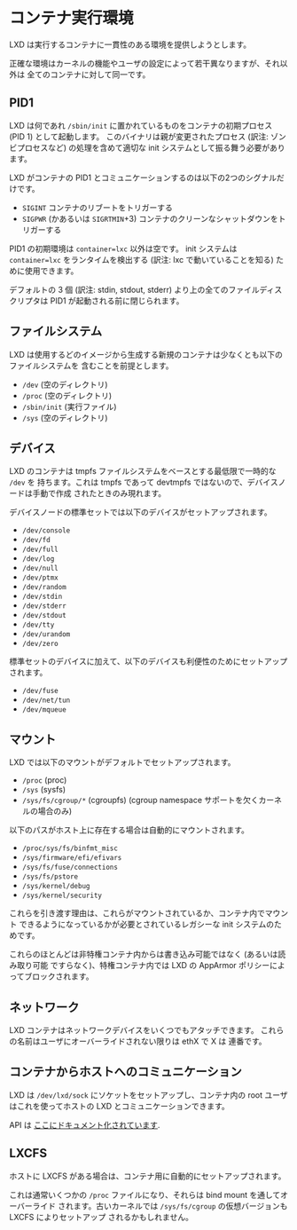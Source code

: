 # コンテナ実行環境 <!-- Container runtime environment -->
<!--
LXD attempts to present a consistent environment to the container it runs.
-->
LXD は実行するコンテナに一貫性のある環境を提供しようとします。

<!--
The exact environment will differ slightly based on kernel features and user
configuration but will otherwise be identical for all containers.
-->
正確な環境はカーネルの機能やユーザの設定によって若干異なりますが、それ以外は
全てのコンテナに対して同一です。

## PID1
<!--
LXD spawns whatever is located at `/sbin/init` as the initial process of the container (PID 1).
This binary should act as a proper init system, including handling re-parented processes.
-->
LXD は何であれ `/sbin/init` に置かれているものをコンテナの初期プロセス (PID 1) として起動します。
このバイナリは親が変更されたプロセス (訳注: ゾンビプロセスなど) の処理を含めて適切な init
システムとして振る舞う必要があります。

<!--
LXD's communication with PID1 in the container is limited to two signals:
 - `SIGINT` to trigger a reboot of the container
 - `SIGPWR` (or alternatively `SIGRTMIN`+3) to trigger a clean shutdown of the container
-->
LXD がコンテナの PID1 とコミュニケーションするのは以下の2つのシグナルだけです。
 - `SIGINT` コンテナのリブートをトリガーする
 - `SIGPWR` (かあるいは `SIGRTMIN`+3) コンテナのクリーンなシャットダウンをトリガーする

<!--
The initial environment of PID1 is blank except for `container=lxc` which can
be used by the init system to detect the runtime.
-->
PID1 の初期環境は `container=lxc` 以外は空です。 init システムは `container=lxc`
をランタイムを検出する (訳注: lxc で動いていることを知る) ために使用できます。

<!--
All file descriptors above the default 3 are closed prior to PID1 being spawned.
-->
デフォルトの 3 個 (訳注: stdin, stdout, stderr) より上の全てのファイルディスクリプタは
PID1 が起動される前に閉じられます。

## ファイルシステム <!-- Filesystem -->
<!--
LXD assumes that any image it uses to create a new container from will come with at least:
-->
LXD は使用するどのイメージから生成する新規のコンテナは少なくとも以下のファイルシステムを
含むことを前提とします。

 - `/dev` (空のディレクトリ) <!-- (empty) -->
 - `/proc` (空のディレクトリ) <!-- (empty) -->
 - `/sbin/init` (実行ファイル) <!-- (executable) -->
 - `/sys` (空のディレクトリ) <!-- (empty) -->

## デバイス <!-- Devices -->
<!--
LXD containers have a minimal and ephemeral `/dev` based on a tmpfs filesystem.
Since this is a tmpfs and not a devtmpfs, device nodes will only appear if manually created.
-->
LXD のコンテナは tmpfs ファイルシステムをベースとする最低限で一時的な `/dev` を
持ちます。これは tmpfs であって devtmpfs ではないので、デバイスノードは手動で作成
されたときのみ現れます。

<!--
The standard set of device nodes will be setup:
-->
デバイスノードの標準セットでは以下のデバイスがセットアップされます。

 - `/dev/console`
 - `/dev/fd`
 - `/dev/full`
 - `/dev/log`
 - `/dev/null`
 - `/dev/ptmx`
 - `/dev/random`
 - `/dev/stdin`
 - `/dev/stderr`
 - `/dev/stdout`
 - `/dev/tty`
 - `/dev/urandom`
 - `/dev/zero`

<!--
On top of the standard set of devices, the following are also setup for convenience:
-->
標準セットのデバイスに加えて、以下のデバイスも利便性のためにセットアップされます。

 - `/dev/fuse`
 - `/dev/net/tun`
 - `/dev/mqueue`

## マウント <!-- Mounts -->
<!--
The following mounts are setup by default under LXD:
-->
LXD では以下のマウントがデフォルトでセットアップされます。

 - `/proc` (proc)
 - `/sys` (sysfs)
 - `/sys/fs/cgroup/*` (cgroupfs) (cgroup namespace サポートを欠くカーネルの場合のみ) <!-- (only on kernels lacking cgroup namespace support) -->

<!--
The following paths will also be automatically mounted if present on the host:
-->
以下のパスがホスト上に存在する場合は自動的にマウントされます。

 - `/proc/sys/fs/binfmt_misc`
 - `/sys/firmware/efi/efivars`
 - `/sys/fs/fuse/connections`
 - `/sys/fs/pstore`
 - `/sys/kernel/debug`
 - `/sys/kernel/security`

<!--
The reason for passing all of those is legacy init systems which require
those to be mounted or be mountabled inside the container.
-->
これらを引き渡す理由は、これらがマウントされているか、コンテナ内でマウント
できるようになっているかが必要とされているレガシーな init システムのためです。

<!--
The majority of those will not be writable (or even readable) from inside an
unprivileged container and will be blocked by our AppArmor policy inside
privileged containers.
-->
これらのほとんどは非特権コンテナ内からは書き込み可能ではなく (あるいは読み取り可能
ですらなく)、特権コンテナ内では LXD の AppArmor ポリシーによってブロックされます。

## ネットワーク <!-- Network -->
<!--
LXD containers may have any number of network devices attached to them.
The naming for those unless overridden by the user is ethX where X is an incrementing number.
-->
LXD コンテナはネットワークデバイスをいくつでもアタッチできます。
これらの名前はユーザにオーバーライドされない限りは ethX で X は
連番です。

## コンテナからホストへのコミュニケーション <!-- Container to host communication -->
<!--
LXD sets up a socket at `/dev/lxd/sock` which root in the container can use to communicate with LXD on the host.
-->
LXD は `/dev/lxd/sock` にソケットをセットアップし、コンテナ内の root ユーザはこれを使ってホストの
LXD とコミュニケーションできます。

<!--
The API is [documented here](dev-lxd.md).
-->
API は [ここにドキュメント化されています](dev-lxd.md).

## LXCFS
<!--
If LXCFS is present on the host, it will automatically be setup for the container.
-->
ホストに LXCFS がある場合は、コンテナ用に自動的にセットアップされます。

<!--
This normally results in a number of `/proc` files being overridden through bind-mounts.
On older kernels a virtual version of `/sys/fs/cgroup` may also be setup by LXCFS.
-->
これは通常いくつかの `/proc` ファイルになり、それらは bind mount を通してオーバーライド
されます。古いカーネルでは `/sys/fs/cgroup` の仮想バージョンも LXCFS によりセットアップ
されるかもしれません。
